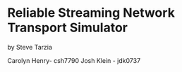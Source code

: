 # Reliable Streaming Network Transport Simulator

by Steve Tarzia

Carolyn Henry- csh7790
Josh Klein - jdk0737